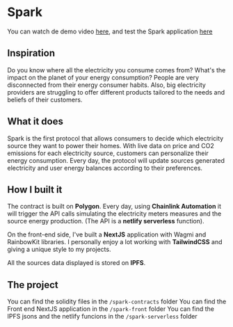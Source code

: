 # Spark

You can watch de demo video [here](https://www.youtube.com/watch?v=ViNDqrweIms),
and test the Spark application [here](https://spark-protocol.vercel.app/)

## Inspiration

Do you know where all the electricity you consume comes from? What's the impact on the planet of your energy consumption? People are very disconnected from their energy consumer habits.
Also, big electricity providers are struggling to offer different products tailored to the needs and beliefs of their customers.

## What it does

Spark is the first protocol that allows consumers to decide which electricity source they want to power their homes. With live data on price and CO2 emissions for each electricity source, customers can personalize their energy consumption.
Every day, the protocol will update sources generated electricity and user energy balances according to their preferences.

## How I built it

The contract is built on **Polygon**. Every day, using **Chainlink Automation** it will trigger the API calls simulating the electricity meters measures and the source energy production. (The API is a **netlify serverless** function).

On the front-end side, I've built a **NextJS** application with Wagmi and RainbowKit libraries. I personally enjoy a lot working with **TailwindCSS** and giving a unique style to my projects.

All the sources data displayed is stored on **IPFS**.

## The project

You can find the solidity files in the `/spark-contracts` folder
You can find the Front end NextJS application in the `/spark-front` folder
You can find the IPFS jsons and the netlify funcions in the `/spark-serverless` folder
